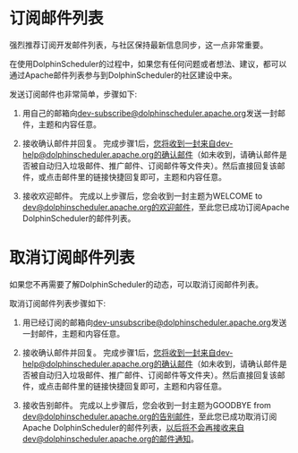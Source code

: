 # 订阅邮件列表

强烈推荐订阅开发邮件列表，与社区保持最新信息同步，这一点非常重要。

在使用DolphinScheduler的过程中，如果您有任何问题或者想法、建议，都可以通过Apache邮件列表参与到DolphinScheduler的社区建设中来。

发送订阅邮件也非常简单，步骤如下:

1. 用自己的邮箱向[dev-subscribe@dolphinscheduler.apache.org](mailto:dev-subscribe@dolphinscheduler.apache.org)发送一封邮件，主题和内容任意。

2. 接收确认邮件并回复。 完成步骤1后，您将收到一封来自dev-help@dolphinscheduler.apache.org的确认邮件（如未收到，请确认邮件是否被自动归入垃圾邮件、推广邮件、订阅邮件等文件夹）。然后直接回复该邮件，或点击邮件里的链接快捷回复即可，主题和内容任意。

3. 接收欢迎邮件。 完成以上步骤后，您会收到一封主题为WELCOME to dev@dolphinscheduler.apache.org的欢迎邮件，至此您已成功订阅Apache DolphinScheduler的邮件列表。

# 取消订阅邮件列表

如果您不再需要了解DolphinScheduler的动态，可以取消订阅邮件列表。

取消订阅邮件列表步骤如下:

1. 用已经订阅的邮箱向[dev-unsubscribe@dolphinscheduler.apache.org](mailto:dev-unsubscribe@dolphinscheduler.apache.org)发送一封邮件，主题和内容任意。

2. 接收确认邮件并回复。 完成步骤1后，您将收到一封来自dev-help@dolphinscheduler.apache.org的确认邮件（如未收到，请确认邮件是否被自动归入垃圾邮件、推广邮件、订阅邮件等文件夹）。然后直接回复该邮件，或点击邮件里的链接快捷回复即可，主题和内容任意。

3. 接收告别邮件。 完成以上步骤后，您会收到一封主题为GOODBYE from dev@dolphinscheduler.apache.org的告别邮件，至此您已成功取消订阅Apache DolphinScheduler的邮件列表，以后将不会再接收来自dev@dolphinscheduler.apache.org的邮件通知。

